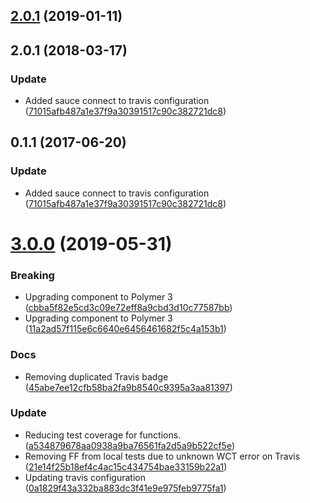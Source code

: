 <a name="2.0.1"></a>
## [2.0.1](https://github.com/advanced-rest-client/bytes-counter/compare/1.0.0...2.0.1) (2019-01-11)




<a name="2.0.1"></a>
## 2.0.1 (2018-03-17)


### Update

* Added sauce connect to travis configuration ([71015afb487a1e37f9a30391517c90c382721dc8](https://github.com/advanced-rest-client/bytes-counter/commit/71015afb487a1e37f9a30391517c90c382721dc8))



<a name="0.1.1"></a>
## 0.1.1 (2017-06-20)


### Update

* Added sauce connect to travis configuration ([71015afb487a1e37f9a30391517c90c382721dc8](https://github.com/advanced-rest-client/bytes-counter/commit/71015afb487a1e37f9a30391517c90c382721dc8))



# [3.0.0](https://github.com/advanced-rest-client/bytes-counter/compare/1.0.0...3.0.0) (2019-05-31)


### Breaking

* Upgrading component to Polymer 3 ([cbba5f82e5cd3c09e72eff8a9cbd3d10c77587bb](https://github.com/advanced-rest-client/bytes-counter/commit/cbba5f82e5cd3c09e72eff8a9cbd3d10c77587bb))
* Upgrading component to Polymer 3 ([11a2ad57f115e6c6640e6456461682f5c4a153b1](https://github.com/advanced-rest-client/bytes-counter/commit/11a2ad57f115e6c6640e6456461682f5c4a153b1))

### Docs

* Removing duplicated Travis badge ([45abe7ee12cfb58ba2fa9b8540c9395a3aa81397](https://github.com/advanced-rest-client/bytes-counter/commit/45abe7ee12cfb58ba2fa9b8540c9395a3aa81397))

### Update

* Reducing test coverage for functions. ([a534879678aa0938a9ba76561fa2d5a9b522cf5e](https://github.com/advanced-rest-client/bytes-counter/commit/a534879678aa0938a9ba76561fa2d5a9b522cf5e))
* Removing FF from local tests due to unknown WCT error on Travis ([21e14f25b18ef4c4ac15c434754bae33159b22a1](https://github.com/advanced-rest-client/bytes-counter/commit/21e14f25b18ef4c4ac15c434754bae33159b22a1))
* Updating travis configuration ([0a1829f43a332ba883dc3f41e9e975feb9775fa1](https://github.com/advanced-rest-client/bytes-counter/commit/0a1829f43a332ba883dc3f41e9e975feb9775fa1))



